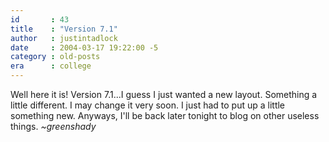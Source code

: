 ```yaml
---
id       : 43
title    : "Version 7.1"
author   : justintadlock
date     : 2004-03-17 19:22:00 -5
category : old-posts
era      : college
---
```


Well here it is!  Version 7.1...I guess I just wanted a new layout.  Something a little different.  I may change it very soon.  I just had to put up a little something new.  Anyways, I'll be back later tonight to blog on other useless things.  <em> ~greenshady</em>
